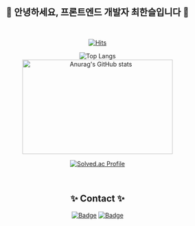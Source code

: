 <div align="center">

## 🙌   안녕하세요, 프론트엔드 개발자 최한슬입니다   🙌

<br >
 
<!--  
## 🛠 Tech Stack 🛠
<img src="https://img.shields.io/badge/html5-E34F26?style=for-the-badge&logo=html5&logoColor=white"> 
<img src="https://img.shields.io/badge/css-1572B6?style=for-the-badge&logo=css3&logoColor=white"> 
<img src="https://img.shields.io/badge/javascript-F7DF1E?style=for-the-badge&logo=javascript&logoColor=white"> 
<br>
<img src="https://img.shields.io/badge/Typescript-3178C6?style=for-the-badge&logo=Typescript&logoColor=white">
<img src="https://img.shields.io/badge/python-3776AB?style=for-the-badge&logo=python&logoColor=white"> 


<br>

<!--   
<img src="https://img.shields.io/badge/react-61DAFB?style=for-the-badge&logo=react&logoColor=black"> 
  <img src="https://img.shields.io/badge/node.js-339933?style=for-the-badge&logo=Node.js&logoColor=white">

 -->

<!-- ##  Tool 

![notion](https://camo.githubusercontent.com/0f6325940d36137c3e77d69b0dfe0ffb33e9a1084faf9cc843a9c929a874c709/68747470733a2f2f696d672e736869656c64732e696f2f62616467652f4e6f74696f6e2d2532333030303030302e7376673f7374796c653d666f722d7468652d6261646765266c6f676f3d6e6f74696f6e266c6f676f436f6c6f723d7768697465)
 -->
<!--  
<br> 


## 🦄 Stats 🦄　 -->

[![Hits](https://hits.seeyoufarm.com/api/count/incr/badge.svg?url=https%3A%2F%2Fgithub.com%2FHanseul516&count_bg=%23FF99F0&title_bg=%239A9595&icon=reverbnation.svg&icon_color=%23FFFFFF&title=hits&edge_flat=true)](https://hits.seeyoufarm.com)

![Top Langs](https://github-readme-stats.vercel.app/api/top-langs/?username=Hanseul516&langs_count=10&layout=compact&theme=dark) <br> 
<img src="https://github-readme-stats.vercel.app/api?username=Hanseul516&theme=omni" width="350" height="220" alt="Anurag's GitHub stats"> 

[![Solved.ac Profile](http://mazassumnida.wtf/api/generate_badge?boj=hanseulo)](https://solved.ac/hanseulo)
  


<br>


## ✨ Contact ✨

[![Badge](https://img.shields.io/badge/Naver-03C75A?style=flat-square&logo=Naver&logoColor=white&link=mailto:rlatngus1691@naver.com)](mailto:hanseulo@naver.com)
[![Badge](https://img.shields.io/badge/Tistory-FFB80B?style=flat-square&logo=Tistory&logoColor=white&link=duseul.tistory.com)](https://duseul.tistory.com/)
 

  
  </div>
